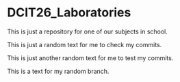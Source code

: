 # DCIT26_Laboratories
This is just a repository for one of our subjects in school.

This is just a random text for me to check my commits.

This is just another random text for me to test my commits.

This is a text for my random branch.